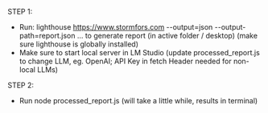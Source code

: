 STEP 1:
- Run: 
lighthouse https://www.stormfors.com --output=json --output-path=report.json 
... to generate report (in active folder / desktop) (make sure lighthouse is globally installed)
- Make sure to start local server in LM Studio (update processed_report.js to change LLM, eg. OpenAI; API Key in fetch Header needed for non-local LLMs)

STEP 2:
- Run node processed_report.js (will take a little while, results in terminal)
